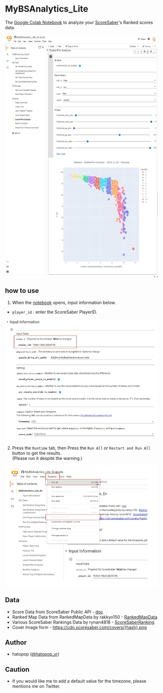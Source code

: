 # MyBSAnalytics_Lite

The [Google Colab Notebook](https://colab.research.google.com/github/hatopopvr/MyBSAnalytics_Lite/blob/main/MyBSAnalytics_Lite_En.ipynb)
 to analyze your [ScoreSaber](https://scoresaber.com/)'s Ranked scores data.

<img src="images/img_tool.jpg" height="800px"/>

## how to use

1. When the [notebook](https://colab.research.google.com/github/hatopopvr/MyBSAnalytics_Lite/blob/main/MyBSAnalytics_Lite_En.ipynb)  opens, input information below.
 - `player_id` : enter the ScoreSaber PlayerID.

<img src="images/img_form.jpg" height="400px"/>

2. Press the `Runtime` tab, then Press the `Run All` or `Restart and Run All` button to get the results.  
  (Please run it despite the warning.)

<img src="images/img_run.jpg" height="400px"/>


## Data
- Score Data from ScoreSaber Public API - [doc](https://docs.scoresaber.com/)  
- Ranked Map Data from RankedMapData by rakkyo150 - [RankedMapData](https://github.com/rakkyo150/RankedMapData)  
- Various ScoreSaber Rankings Data by rynan4818 - [ScoreSaberRanking
](https://github.com/rynan4818/ScoreSaberRanking) 
- Cover Image form - https://cdn.scoresaber.com/covers/{hash}.png  

## Author
- hatopop ([@hatopop_vr](https://twitter.com/hatopop_vr))

## Caution
- If you would like me to add a default value for the timezone, please mentions me on Twitter.
